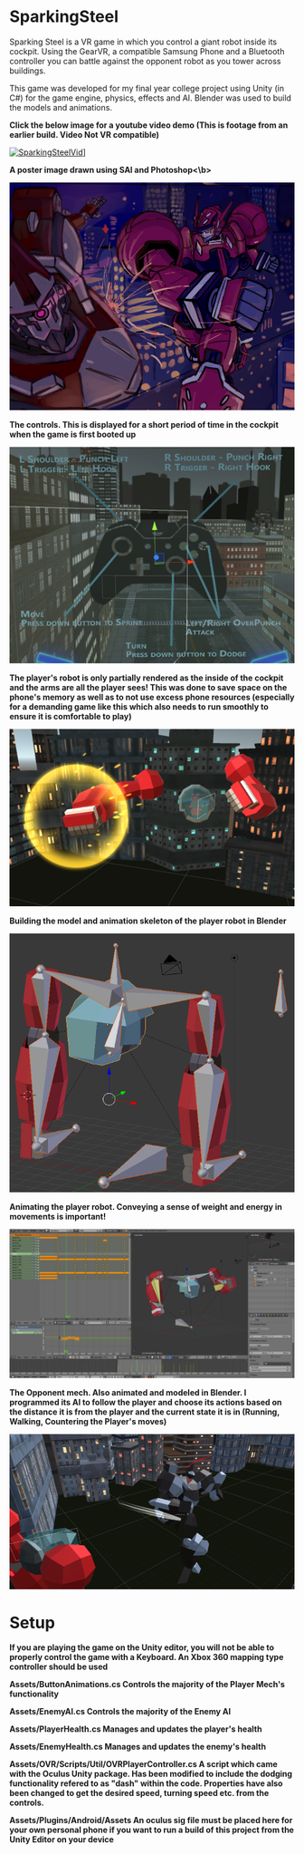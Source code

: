 # SparkingSteel

Sparking Steel is a VR game in which you control a giant robot inside its cockpit. Using the GearVR, a compatible Samsung Phone and a Bluetooth controller you can battle against the opponent robot as you tower across buildings.

This game was developed for my final year college project using Unity (in C#) for the game engine, physics, effects and AI. Blender was used to build the models and animations.

<b>Click the below image for a youtube video demo (This is footage from an earlier build. Video Not VR compatible)</b>

[![SparkingSteelVid](https://img.youtube.com/vi/kirRDXN1SuA/0.jpg)](https://www.youtube.com/watch?v=kirRDXN1SuA)]

<b>A poster image drawn using SAI and Photoshop<\b>
  
![SparkingSteelOne](https://raw.githubusercontent.com/danben001/SparkingSteel/master/Images/poster.png)

<b>The controls. This is displayed for a short period of time in the cockpit when the game is first booted up</b>

![SparkingSteelTwo](https://raw.githubusercontent.com/danben001/SparkingSteel/master/Images/sparkingUI.png)

<b>The player's robot is only partially rendered as the inside of the cockpit and the arms are all the player sees! This was done to save
space on the phone's memory as well as to not use excess phone resources (especially for a demanding game like this which also needs to run smoothly to ensure it is comfortable to play)</b>

![SparkingSteelThree](https://raw.githubusercontent.com/danben001/SparkingSteel/master/Images/sparking.png)

<b>Building the model and animation skeleton of the player robot in Blender</b>

![SparkingSteelFour](https://raw.githubusercontent.com/danben001/SparkingSteel/master/Images/sparkingmodel.png)

<b>Animating the player robot. Conveying a sense of weight and energy in movements is important!</b>

![SparkingSteelFive](https://raw.githubusercontent.com/danben001/SparkingSteel/master/Images/sparkinganimation.png)

<b>The Opponent mech. Also animated and modeled in Blender. I programmed its AI to follow the player and choose its actions based on the distance it is from the player and the current state it is in (Running, Walking, Countering the Player's moves)</b>

![SparkingSteelSix](https://raw.githubusercontent.com/danben001/SparkingSteel/master/Images/sparkingenemy.png)


# Setup

If you are playing the game on the Unity editor, you will not be able to properly
control the game with a Keyboard. An Xbox 360 mapping type controller should be used

<b>Assets/ButtonAnimations.cs</b>
Controls the majority of the Player Mech's functionality

<b>Assets/EnemyAI.cs</b>
Controls the majority of the Enemy AI

<b>Assets/PlayerHealth.cs</b>
Manages and updates the player's health

<b>Assets/EnemyHealth.cs</b>
Manages and updates the enemy's health

<b>Assets/OVR/Scripts/Util/OVRPlayerController.cs</b>
A script which came with the Oculus Unity package. Has been modified to include
the dodging functionality refered to as "dash" within the code. Properties have also been changed to get the 
desired speed, turning speed etc. from the controls.


<b>Assets/Plugins/Android/Assets</b>
An oculus sig file must be placed here for your own personal phone if you want to run a build of this project from the Unity Editor on your device

